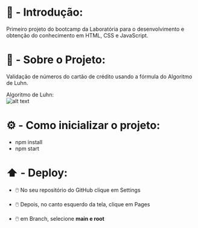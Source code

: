 # 🚀 - Introdução:
Primeiro projeto do bootcamp da Laboratória para o desenvolvimento e obtenção do conhecimento em HTML, CSS e JavaScript.

# 📖 - Sobre o Projeto:
Validação de números do cartão de crédito usando a fórmula do Algoritmo de Luhn.<br/>

Algoritmo de Luhn:<br/>
![alt text](https://www.101computing.net/wp/wp-content/uploads/Luhn-Algorithm.png)

# ⚙️ - Como inicializar o projeto:

* npm install
* npm start

# ⬆️ - Deploy:
 
 * 🖱️ No seu repositório do GitHub clique em Settings
 
 * 🖱️ Depois, no canto esquerdo da tela, clique em Pages

 * 🖱️ em Branch, selecione <b/>main<b/> e <b/>root<b/>
